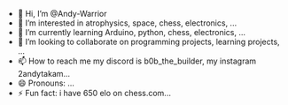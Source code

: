- 👋 Hi, I’m @Andy-Warrior
- 👀 I’m interested in atrophysics, space, chess, electronics, ...
- 🌱 I’m currently learning Arduino, python, chess, electronics, ...
- 💞️ I’m looking to collaborate on programming projects, learning projects, ...
- 📫 How to reach me my discord is b0b_the_builder, my instagram 2andytakam...
- 😄 Pronouns: ...
- ⚡ Fun fact: i have 650 elo on chess.com...

<!---
Andy-Warrior/Andy-Warrior is a ✨ special ✨ repository because its `README.md` (this file) appears on your GitHub profile.
You can click the Preview link to take a look at your changes.
--->
